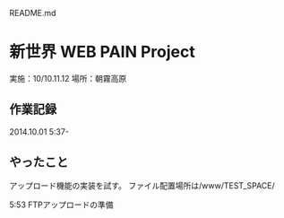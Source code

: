 README.md

# 新世界 WEB PAIN Project
実施：10/10.11.12
場所：朝霧高原

## 作業記録
2014.10.01 5:37-
## やったこと
アップロード機能の実装を試す。
ファイル配置場所は/www/TEST_SPACE/

5:53 FTPアップロードの準備
